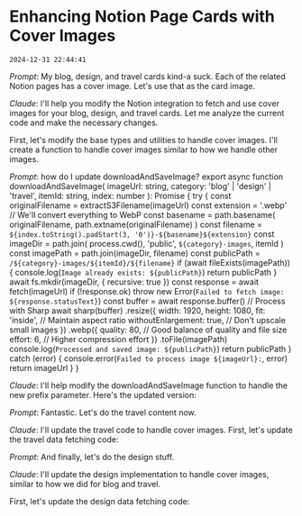 # Enhancing Notion Page Cards with Cover Images
`2024-12-31 22:44:41`

_Prompt_:
My blog, design, and travel cards kind-a suck. Each of the related Notion pages has a cover image. Let's use that as the card image.

_Claude_:
I'll help you modify the Notion integration to fetch and use cover images for your blog, design, and travel cards. Let me analyze the current code and make the necessary changes.

First, let's modify the base types and utilities to handle cover images. I'll create a function to handle cover images similar to how we handle other images.

_Prompt_:
how do I update downloadAndSaveImage? export async function downloadAndSaveImage(   imageUrl: string,   category: 'blog' | 'design' | 'travel',   itemId: string,   index: number ): Promise<string> {   try {     const originalFilename = extractS3Filename(imageUrl)     const extension = '.webp' // We'll convert everything to WebP     const basename = path.basename(       originalFilename,       path.extname(originalFilename)     )     const filename = `${index.toString().padStart(3, '0')}-${basename}${extension}`      const imageDir = path.join(       process.cwd(),       'public',       `${category}-images`,       itemId     )     const imagePath = path.join(imageDir, filename)     const publicPath = `/${category}-images/${itemId}/${filename}`      if (await fileExists(imagePath)) {       console.log(`Image already exists: ${publicPath}`)       return publicPath     }      await fs.mkdir(imageDir, { recursive: true })     const response = await fetch(imageUrl)     if (!response.ok)       throw new Error(`Failed to fetch image: ${response.statusText}`)      const buffer = await response.buffer()      // Process with Sharp     await sharp(buffer)       .resize({         width: 1920,         height: 1080,         fit: 'inside', // Maintain aspect ratio         withoutEnlargement: true, // Don't upscale small images       })       .webp({         quality: 80, // Good balance of quality and file size         effort: 6, // Higher compression effort       })       .toFile(imagePath)      console.log(`Processed and saved image: ${publicPath}`)      return publicPath   } catch (error) {     console.error(`Failed to process image ${imageUrl}:`, error)     return imageUrl   } }

_Claude_:
I'll help modify the downloadAndSaveImage function to handle the new prefix parameter. Here's the updated version:

_Prompt_:
Fantastic. Let's do the travel content now.

_Claude_:
I'll update the travel code to handle cover images. First, let's update the travel data fetching code:

_Prompt_:
And finally, let's do the design stuff.

_Claude_:
I'll update the design implementation to handle cover images, similar to how we did for blog and travel.

First, let's update the design data fetching code:

